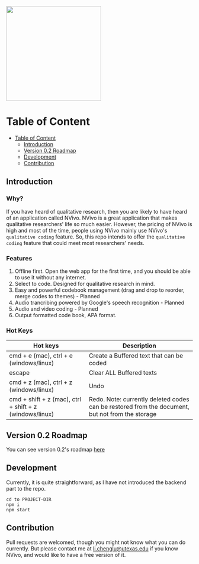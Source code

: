 <img src="https://user-images.githubusercontent.com/14342440/47126347-d2750800-d24d-11e8-8472-9a1c03a48266.png" width="256" height="256" />

# Table of Content

<!-- TOC -->

- [Table of Content](#table-of-content)
  - [Introduction](#introduction)
  - [Version 0.2 Roadmap](#version-02-roadmap)
  - [Development](#development)
  - [Contribution](#contribution)

<!-- /TOC -->

## Introduction

### Why?

If you have heard of qualitative research, then you are likely to have heard of an application called NVivo. NVivo is a great application that makes qualitative researchers' life so much easier. However, the pricing of NVivo is high and most of the time, people using NVivo mainly use NVivo's `qualitative coding` feature. So, this repo intends to offer the `qualitative coding` feature that could meet most researchers' needs.

### Features

1. Offline first. Open the web app for the first time, and you should be able to use it without any internet.
2. Select to code. Designed for qualitative research in mind.
3. Easy and powerful codebook management (drag and drop to reorder, merge codes to themes) - Planned
4. Audio trancribing powered by Google's speech recognition - Planned
5. Audio and video coding - Planned 
6. Output formatted code book, APA format.

### Hot Keys

| Hot keys                                                | Description                                                                                     |
| ------------------------------------------------------- | ----------------------------------------------------------------------------------------------- |
| cmd + e (mac), ctrl + e (windows/linux)                 | Create a Buffered text that can be coded                                                        |
| escape                                                  | Clear ALL Buffered texts                                                                        |
| cmd + z (mac), ctrl + z (windows/linux)                 | Undo                                                                                            |
| cmd + shift + z (mac), ctrl + shift + z (windows/linux) | Redo. Note: currently deleted codes can be restored from the document, but not from the storage |

## Version 0.2 Roadmap

You can see version 0.2's roadmap [here](https://github.com/lichenglu/MVivo/issues/17)

## Development

Currently, it is quite straightforward, as I have not introduced the backend part to the repo.

```
cd to PROJECT-DIR
npm i
npm start
```

## Contribution

Pull requests are welcomed, though you might not know what you can do currently. But please contact me at li.chenglu@utexas.edu if you know NVivo, and would like to have a free version of it.
